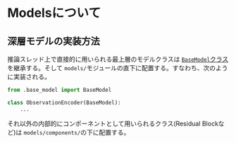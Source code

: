 # Modelsについて

## 深層モデルの実装方法

推論スレッド上で直接的に用いられる最上層のモデルクラスは [`BaseModel`クラス](./base_model.py)を継承する。そして `models/`モジュールの直下に配置する。すなわち、次のように実装される。

```py
from .base_model import BaseModel

class ObservationEncoder(BaseModel):
    ...
```

それ以外の内部的にコンポーネントとして用いられるクラス(Residual Blockなど)は `models/components/`の下に配置する。
